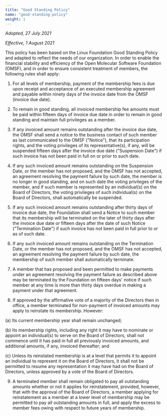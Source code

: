 ```yaml
---
title: "Good Standing Policy"
name: "good-standing-policy"
weight: 1
---
```


_Adopted, 27 July 2021_

_Effective, 1 August 2021_

This policy has been based on the Linux Foundation Good Standing Policy and adapted to reflect the needs of our organization. In order to enable the financial stability and efficiency of the Open Molecular Software Foundation (OMSF), and in order to ensure consistent treatment of members, the following rules shall apply:

1. For all levels of membership, payment of the membership fees is due upon receipt and acceptance of an executed membership agreement and payable within ninety days of the invoice date from the OMSF (invoice due date).

2. To remain in good standing, all invoiced membership fee amounts must be paid within fifteen days of invoice due date in order to remain in good standing and maintain full privileges as a member.

3. If any invoiced amount remains outstanding after the invoice due date, the OMSF shall send a notice to the business contact of such member as last communicated to the OMSF (&quot;Notice&quot;), that its participation rights, and the voting privileges of its representative(s), if any, will be suspended fifteen days after the invoice due date (&quot;Suspension Date&quot;) if such invoice has not been paid in full on or prior to such date.

4. If any such invoiced amount remains outstanding on the Suspension Date, or the member has not proposed, and the OMSF has not accepted, an agreement resolving the payment failure by such date, the member is no longer in good standing, and on such date the voting privileges of the member, and if such member is represented by an individual(s) on the Board of Directors, the voting privileges of such individual(s) on the Board of Directors, shall automatically be suspended.

5. If any such invoiced amount remains outstanding after thirty days of invoice due date, the Foundation shall send a Notice to such member that its membership will be terminated on the later of thirty days after the invoice due date or fifteen days after the date of such Notice (&quot;Termination Date&quot;) if such invoice has not been paid in full prior to or as of such date.

6.  If any such invoiced amount remains outstanding on the Termination Date, or the member has not proposed, and the OMSF has not accepted, an agreement resolving the payment failure by such date, the membership of such member shall automatically terminate.

7.  A member that has proposed and been permitted to make payments under an agreement resolving the payment failure as described above may be terminated by the Foundation on fifteen days&#39; notice if such member at any time is more than thirty days overdue in making a payment under that agreement.

8.  If approved by the affirmative vote of a majority of the Directors then in office, a member terminated for non-payment of invoiced amounts may apply to reinstate its membership. However:

(a)  Its current membership year shall remain unchanged;

(b)  Its membership rights, including any right it may have to nominate or appoint an individual(s) to serve on the Board of Directors, shall not commence until it has paid in full all previously invoiced amounts, and additional amounts, if any, invoiced thereafter; and

(c)  Unless its reinstated membership is at a level that permits it to appoint an individual to represent it on the Board of Directors, it shall not be permitted to resume any representation it may have had on the Board of Directors, unless approved by a vote of the Board of Directors.

9.  A terminated member shall remain obligated to pay all outstanding amounts whether or not it applies for reinstatement, provided, however, that with the approval of the Board of Directors, a member applying for reinstatement as a member at a lower level of membership may be permitted to pay all outstanding amounts in full, and apply the excess to member fees owing with respect to future years of membership.
